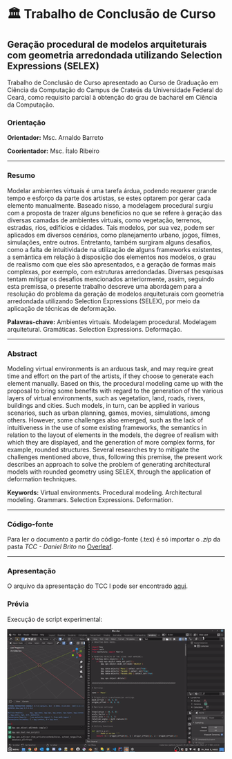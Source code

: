 # :classical_building: Trabalho de Conclusão de Curso

## Geração procedural de modelos arquiteturais com geometria arredondada utilizando Selection Expressions (SELEX)

Trabalho de Conclusão de Curso apresentado ao Curso de Graduação em Ciência da Computação do Campus de Crateús da Universidade Federal do Ceará, como requisito parcial à obtenção do grau de bacharel em Ciência da Computação.

### Orientação

**Orientador:** Msc. Arnaldo Barreto

**Coorientador:** Msc. Ítalo Ribeiro

---

### Resumo

Modelar ambientes virtuais é uma tarefa árdua, podendo requerer grande tempo e esforço da parte dos artistas, se estes optarem por gerar cada elemento manualmente. Baseado nisso, a modelagem procedural surgiu com a proposta de trazer alguns benefícios no que se refere à geração das diversas camadas de ambientes virtuais, como vegetação, terrenos, estradas, rios, edifícios e cidades. Tais modelos, por sua vez, podem ser aplicados em diversos cenários, como planejamento urbano, jogos, filmes, simulações, entre outros. Entretanto, também surgiram alguns desafios, como a falta de intuitividade na utilização de alguns frameworks existentes, a semântica em relação à disposição dos elementos nos modelos, o grau de realismo com que eles são apresentados, e a geração de formas mais complexas, por exemplo, com estruturas arredondadas. Diversas pesquisas tentam mitigar os desafios mencionados anteriormente, assim, seguindo esta premissa, o presente trabalho descreve uma abordagem para a resolução do problema da geração de modelos arquiteturais com geometria arredondada utilizando Selection Expressions (SELEX), por meio da aplicação de técnicas de deformação.

**Palavras-chave:** Ambientes virtuais. Modelagem procedural. Modelagem arquitetural. Gramáticas. Selection Expressions. Deformação.

---

### Abstract

Modeling virtual environments is an arduous task, and may require great time and effort on the part of the artists, if they choose to generate each element manually. Based on this, the procedural modeling came up with the proposal to bring some benefits with regard to the generation of the various layers of virtual environments, such as vegetation, land, roads, rivers, buildings and cities. Such models, in turn, can be applied in various scenarios, such as urban planning, games, movies, simulations, among others. However, some challenges also emerged, such as the lack of intuitiveness in the use of some existing frameworks, the semantics in relation to the layout of elements in the models, the degree of realism with which they are displayed, and the generation of more complex forms, for example, rounded structures. Several researches try to mitigate the challenges mentioned above, thus, following this premise, the present work describes an approach to solve the problem of generating architectural models with rounded geometry using SELEX, through the application of deformation techniques.

**Keywords:** Virtual environments. Procedural modeling. Architectural modeling. Grammars. Selection Expressions. Deformation.

---

### Código-fonte

Para ler o documento a partir do código-fonte (.tex) é só importar o _.zip_ da pasta _TCC - Daniel Brito_ no [Overleaf](https://www.overleaf.com/).

---

### Apresentação

O arquivo da apresentação do TCC I pode ser encontrado [aqui](https://github.com/DanielBrito/monografia/blob/main/Apresenta%C3%A7%C3%A3o%20-%20TCC%20I.pdf).

### Prévia

Execução de script experimental:

![ExecuçãoScriptExperimental](preview.gif)
